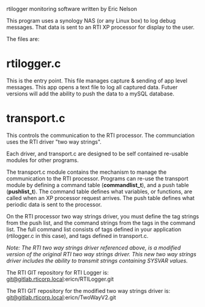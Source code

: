 rtilogger monitoring software written by Eric Nelson

This program uses a synology NAS (or any Linux box) to log debug messages. 
That data is sent to an RTI XP processor for display to the user.

The files are:

# rtilogger.c
This is the entry point. This file manages capture & sending of app
level messages. This app opens a text file to log all captured data.
Futuer versions will add the ability to push the data to a mySQL database.

# transport.c
This controls the communication to the RTI processor. The communciation
uses the RTI driver "two way strings".


Each driver, and transport.c are designed to be self contained re-usable
modules for other programs. 

The transport.c module contains the mechanism to manage the communication
to the RTI processor. Programs can re-use the transport module by defining a
command table (**commandlist_t**), and a push table (**pushlist_t**). The command
table defines what variables, or functions, are called when an XP processor request
arrives. The push table defines what periodic data is sent to the processor.

On the RTI processor two way strings driver, you must define the tag strings from
the push list, and the command strings from the tags in the command list. The 
full command list consists of tags defined in your application (rtilogger.c in this case),
and tags defined in transport.c.

*Note: The RTI two way strings driver referenced above, is a modified version of the original RTI two way strings driver. This new two way strings driver includes the ability to transmit strings containing SYSVAR values.*

The RTI GIT repository for RTI Logger is:
git@gitlab.rticorp.local:ericn/RTILogger.git

The RTI GIT repository for the modified two way strings driver is:
git@gitlab.rticorp.local:ericn/TwoWayV2.git



